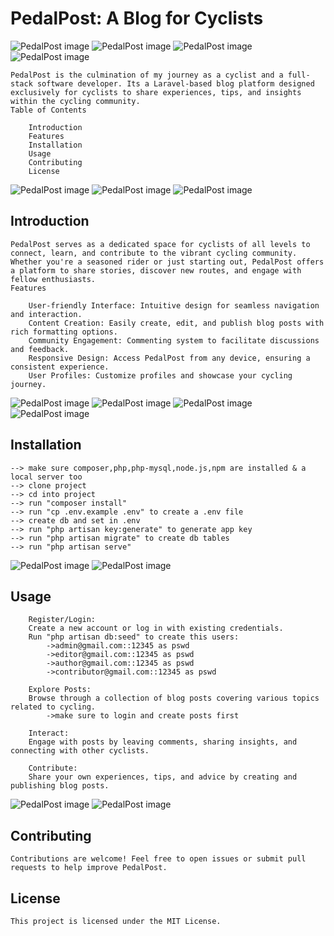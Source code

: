 # PedalPost: A Blog for Cyclists
![PedalPost image](public/images/home-1.png)
![PedalPost image](public/images/home-2.png)
![PedalPost image](public/images/home-3.png)
![PedalPost image](public/images/home-footer.png)

```
PedalPost is the culmination of my journey as a cyclist and a full-stack software developer. Its a Laravel-based blog platform designed exclusively for cyclists to share experiences, tips, and insights within the cycling community.
Table of Contents

    Introduction
    Features
    Installation
    Usage
    Contributing
    License
```
![PedalPost image](public/images/single-post-1.png)
![PedalPost image](public/images/single-post-2.png)
![PedalPost image](public/images/single-post-3.png)

## Introduction

```
PedalPost serves as a dedicated space for cyclists of all levels to connect, learn, and contribute to the vibrant cycling community. Whether you're a seasoned rider or just starting out, PedalPost offers a platform to share stories, discover new routes, and engage with fellow enthusiasts.
Features

    User-friendly Interface: Intuitive design for seamless navigation and interaction.
    Content Creation: Easily create, edit, and publish blog posts with rich formatting options.
    Community Engagement: Commenting system to facilitate discussions and feedback.
    Responsive Design: Access PedalPost from any device, ensuring a consistent experience.
    User Profiles: Customize profiles and showcase your cycling journey.
```
![PedalPost image](public/images/admin-dashboard.png)
![PedalPost image](public/images/admin-my-posts.png)
![PedalPost image](public/images/admin-all-posts.png)
![PedalPost image](public/images/admin-new-post.png)

## Installation

```
--> make sure composer,php,php-mysql,node.js,npm are installed & a local server too
--> clone project
--> cd into project
--> run "composer install"
--> run "cp .env.example .env" to create a .env file
--> create db and set in .env
--> run "php artisan key:generate" to generate app key
--> run "php artisan migrate" to create db tables
--> run "php artisan serve" 
```
![PedalPost image](public/images/admin-category-list.png)
![PedalPost image](public/images/admin-new-category.png)

## Usage

```
    Register/Login:
    Create a new account or log in with existing credentials.
    Run "php artisan db:seed" to create this users:
        ->admin@gmail.com::12345 as pswd
        ->editor@gmail.com::12345 as pswd
        ->author@gmail.com::12345 as pswd
        ->contributor@gmail.com::12345 as pswd

    Explore Posts:
    Browse through a collection of blog posts covering various topics related to cycling.
        ->make sure to login and create posts first

    Interact:
    Engage with posts by leaving comments, sharing insights, and connecting with other cyclists.

    Contribute:
    Share your own experiences, tips, and advice by creating and publishing blog posts.
```
![PedalPost image](public/images/subscriber-dashboard.png)
![PedalPost image](public/images/subscriber-my-posts.png)

## Contributing

```
Contributions are welcome! Feel free to open issues or submit pull requests to help improve PedalPost.
```

## License

```
This project is licensed under the MIT License.
```
